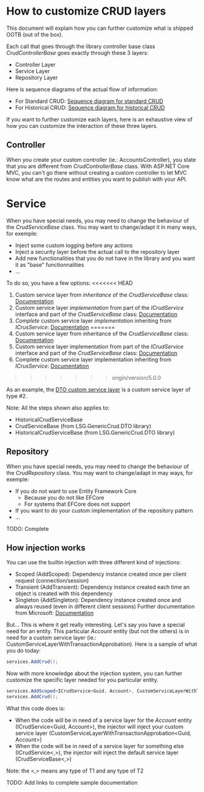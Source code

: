 # How to customize CRUD layers
This document will explain how you can further customize what is shipped OOTB (out of the box).

Each call that goes through the library controller base class *CrudControllerBase* goes exactly through these 3 layers:
- Controller Layer
- Service Layer
- Repository Layer

Here is sequence diagrams of the actual flow of information:
- For Standard CRUD: [Sequence diagram for standard CRUD](./sequence-StandardCrud.png)
- For Historical CRUD: [Sequence diagram for historical CRUD](./sequence-HistoricalCrud.png)


If you want to further customize each layers, here is an exhaustive view of how you can customize the interaction of these three layers.

## Controller
When you create your custom controller (ie.: AccountsController), you state that you are different from *CrudControllerBase* class. With ASP.NET Core MVC, you can't go there without creating a custom controller to let MVC know what are the routes and entities you want to publish with your API.

# Service
When you have special needs, you may need to change the behaviour of the *CrudServiceBase* class. You may want to change/adapt it in many ways, for exemple:
- Inject some custom logging before any actions
- Inject a security layer before the actual call to the repository layer
- Add new functionalities that you do not have in the library and you want it as "base" functionnalities
- ...

To do so, you have a few options:
<<<<<<< HEAD
1. Custom service layer from *inheritance* of the *CrudServiceBase* class: [Documentation](./CustomServiceLayerInheritance.md)
2. Custom service layer *implementation* from part of the *ICrudService* interface and part of the *CrudServiceBase* class: [Documentation](./CustomServiceLayerImplementation.md)
3. *Complete* custom service layer *implementation* inheriting from *ICrusService*: [Documentation](./CompleteCustomServiceLayer.md)
=======
1. Custom service layer from inheritance of the *CrudServiceBase* class: [Documentation](./CustomServiceLayerInheritance.md)
2. Custom service layer implementation from part of the *ICrudService* interface and part of the *CrudServiceBase* class: [Documentation](./CustomServiceLayerImplementation.md)
3. Complete custom service layer implementation inheriting from *ICrusService*: [Documentation](./CompleteCustomServiceLayer.md)
>>>>>>> origin/version/5.0.0

As an example, the [DTO custom service layer](../../LSG.GenericCrud.Dto/Services/CrudService.cs) is a custom service layer of type #2.

Note: All the steps shown also applies to:
- HistoricalCrudServiceBase
- CrudServiceBase (from LSG.GenericCrud.DTO library)
- HistoricalCrudServiceBase (from LSG.GenericCrud.DTO library)

## Repository
When you have special needs, you may need to change the behaviour of the *CrudRepository* class. You may want to change/adapt in may ways, for exemple:
- If you do not want to use Entity Framework Core
    - Because you do not like EFCore
    - For systems that EFCore does not support
- If you want to do your custom implementation of the repository pattern
- ...

TODO: Complete

## How injection works
You can use the builtin injection with three different kind of injections:
- Scoped (AddScoped): Dependency instance created once per client request (connection/session)
- Transient (AddTransient): Dependency instance created each time an object is created with this dependency
- Singleton (AddSingleton): Dependency instance created once and always reused (even in different client sessions)
Further documentation from Microsoft: [Documentation](https://docs.microsoft.com/en-us/aspnet/core/fundamentals/dependency-injection?view=aspnetcore-3.1#service-lifetimes)

But... This is where it get really interesting. Let's say you have a special need for an entity. This particular *Account* entity (but not the others) is in need for a custom service layer (ie.: CustomServiceLayerWithTransactionApprobation). Here is a sample of what you do today:

```csharp
services.AddCrud();
```
Now with more knowledge about the injection system, you can further customize the specific layer needed for you particular entity.
```csharp
services.AddScoped<ICrudService<Guid, Account>, CustomServiceLayerWithTransactionApprobation<Guid, Account>>();
services.AddCrud();
```
What this code does is:
- When the code will be in need of a service layer for the *Account* entity (ICrudService<Guid, Account>), the injector will inject your custom service layer (CustomServiceLayerWithTransactionApprobation<Guid, Account>)
- When the code will be in need of a service layer for something else (ICrudService<,>), the injector will inject the default service layer (CrudServiceBase<,>)

Note: the <,> means any type of T1 and any type of T2

TODO: Add links to complete sample documentation

